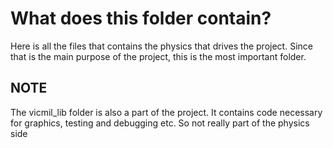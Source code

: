 # What does this folder contain?
Here is all the files that contains the physics that drives the project. Since that is the main purpose of the project, this is the most important folder.

## NOTE
The vicmil_lib folder is also a part of the project. It contains code necessary for graphics, testing and debugging etc. So not really part of the physics side
